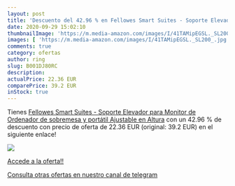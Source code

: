 ```yaml
---
layout: post
title: 'Descuento del 42.96 % en Fellowes Smart Suites - Soporte Elevador'
date: 2020-09-29 15:02:10
thumbnailImage: 'https://m.media-amazon.com/images/I/41TAMipEGSL._SL200_.jpg'
images: [ 'https://m.media-amazon.com/images/I/41TAMipEGSL._SL200_.jpg' ]
comments: true
category: ofertas
author: ring
slug: B001DJ80RC
description:
actualPrice: 22.36 EUR
comparePrice: 39.2 EUR
inStock: true
---
```


Tienes [Fellowes Smart Suites - Soporte Elevador para Monitor de Ordenador de sobremesa y portátil  Ajustable en Altura](https://www.amazon.com/dp/B001DJ80RC/?tag=redken08-20) con un 42.96 % de descuento con precio de oferta de 22.36 EUR (original: 39.2 EUR) en el siguiente enlace!

[![](https://m.media-amazon.com/images/I/41TAMipEGSL._SL200_.jpg)](https://www.amazon.com/dp/B001DJ80RC/?tag=redken08-20)

[Accede a la oferta!!](https://www.amazon.com/dp/B001DJ80RC/?tag=redken08-20)

[Consulta otras ofertas en nuestro canal de telegram](https://t.me/s/ofertas25)
